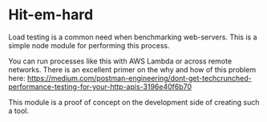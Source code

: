 # Hit-em-hard

Load testing is a common need when benchmarking web-servers.  This is a simple node module for performing this process.  

You can run processes like this with AWS Lambda or across remote networks.  There is an excellent primer on the why and how of this problem here: https://medium.com/postman-engineering/dont-get-techcrunched-performance-testing-for-your-http-apis-3196e40f6b70

This module is a proof of concept on the development side of creating such a tool.
